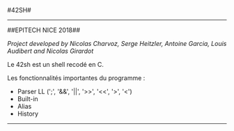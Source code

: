 #42SH#
***
##EPITECH NICE 2018##

_Project developed by Nicolas Charvoz, Serge Heitzler, Antoine Garcia, Louis Audibert and Nicolas Girardot_

Le 42sh est un shell recodé en C.


Les fonctionnalités importantes du programme : 

* Parser LL (';', '&&', '||', '>>', '<<', '>', '<') 
* Built-in
* Alias
* History


***